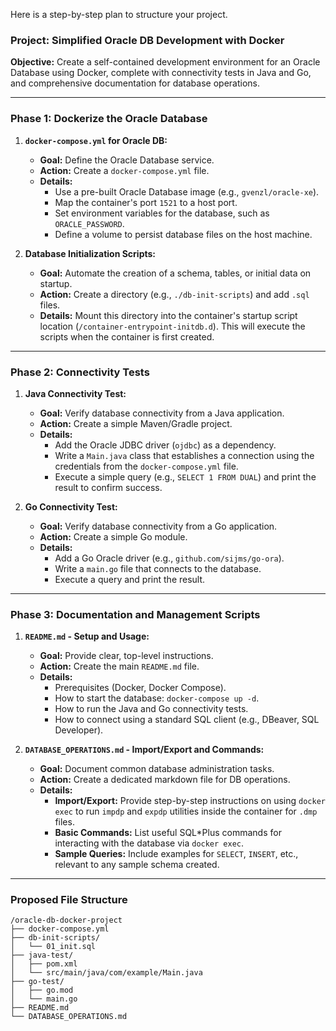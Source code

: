 Here is a step-by-step plan to structure your project.

### Project: Simplified Oracle DB Development with Docker

**Objective:** Create a self-contained development environment for an Oracle Database using Docker, complete with connectivity tests in Java and Go, and comprehensive documentation for database operations.

---

### **Phase 1: Dockerize the Oracle Database**

1.  **`docker-compose.yml` for Oracle DB:**
    *   **Goal:** Define the Oracle Database service.
    *   **Action:** Create a `docker-compose.yml` file.
    *   **Details:**
        *   Use a pre-built Oracle Database image (e.g., `gvenzl/oracle-xe`).
        *   Map the container's port `1521` to a host port.
        *   Set environment variables for the database, such as `ORACLE_PASSWORD`.
        *   Define a volume to persist database files on the host machine.

2.  **Database Initialization Scripts:**
    *   **Goal:** Automate the creation of a schema, tables, or initial data on startup.
    *   **Action:** Create a directory (e.g., `./db-init-scripts`) and add `.sql` files.
    *   **Details:** Mount this directory into the container's startup script location (`/container-entrypoint-initdb.d`). This will execute the scripts when the container is first created.

---

### **Phase 2: Connectivity Tests**

1.  **Java Connectivity Test:**
    *   **Goal:** Verify database connectivity from a Java application.
    *   **Action:** Create a simple Maven/Gradle project.
    *   **Details:**
        *   Add the Oracle JDBC driver (`ojdbc`) as a dependency.
        *   Write a `Main.java` class that establishes a connection using the credentials from the `docker-compose.yml` file.
        *   Execute a simple query (e.g., `SELECT 1 FROM DUAL`) and print the result to confirm success.

2.  **Go Connectivity Test:**
    *   **Goal:** Verify database connectivity from a Go application.
    *   **Action:** Create a simple Go module.
    *   **Details:**
        *   Add a Go Oracle driver (e.g., `github.com/sijms/go-ora`).
        *   Write a `main.go` file that connects to the database.
        *   Execute a query and print the result.

---

### **Phase 3: Documentation and Management Scripts**

1.  **`README.md` - Setup and Usage:**
    *   **Goal:** Provide clear, top-level instructions.
    *   **Action:** Create the main `README.md` file.
    *   **Details:**
        *   Prerequisites (Docker, Docker Compose).
        *   How to start the database: `docker-compose up -d`.
        *   How to run the Java and Go connectivity tests.
        *   How to connect using a standard SQL client (e.g., DBeaver, SQL Developer).

2.  **`DATABASE_OPERATIONS.md` - Import/Export and Commands:**
    *   **Goal:** Document common database administration tasks.
    *   **Action:** Create a dedicated markdown file for DB operations.
    *   **Details:**
        *   **Import/Export:** Provide step-by-step instructions on using `docker exec` to run `impdp` and `expdp` utilities inside the container for `.dmp` files.
        *   **Basic Commands:** List useful SQL*Plus commands for interacting with the database via `docker exec`.
        *   **Sample Queries:** Include examples for `SELECT`, `INSERT`, etc., relevant to any sample schema created.

---

### **Proposed File Structure**

```
/oracle-db-docker-project
├── docker-compose.yml
├── db-init-scripts/
│   └── 01_init.sql
├── java-test/
│   ├── pom.xml
│   └── src/main/java/com/example/Main.java
├── go-test/
│   ├── go.mod
│   └── main.go
├── README.md
└── DATABASE_OPERATIONS.md
```